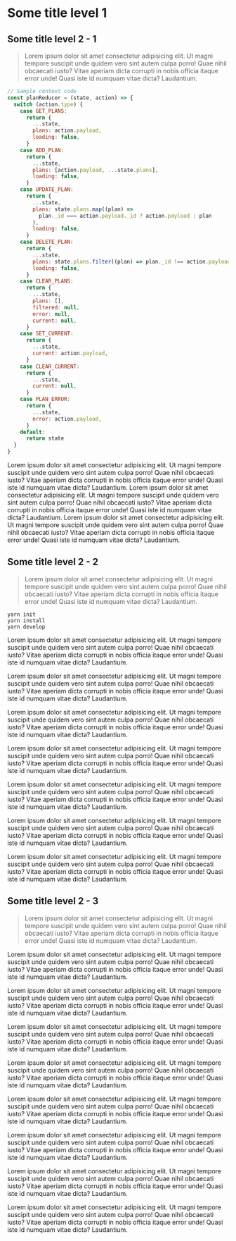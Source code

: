 # Some title level 1

## Some title level 2 - 1

> Lorem ipsum dolor sit amet consectetur adipisicing elit. Ut magni tempore suscipit unde quidem vero sint autem culpa porro! Quae nihil obcaecati iusto? Vitae aperiam dicta corrupti in nobis officia itaque error unde! Quasi iste id numquam vitae dicta? Laudantium.

```javascript
// Sample context code
const planReducer = (state, action) => {
  switch (action.type) {
    case GET_PLANS:
      return {
        ...state,
        plans: action.payload,
        loading: false,
      }
    case ADD_PLAN:
      return {
        ...state,
        plans: [action.payload, ...state.plans],
        loading: false,
      }
    case UPDATE_PLAN:
      return {
        ...state,
        plans: state.plans.map((plan) =>
          plan._id === action.payload._id ? action.payload : plan
        ),
        loading: false,
      }
    case DELETE_PLAN:
      return {
        ...state,
        plans: state.plans.filter((plan) => plan._id !== action.payload),
        loading: false,
      }
    case CLEAR_PLANS:
      return {
        ...state,
        plans: [],
        filtered: null,
        error: null,
        current: null,
      }
    case SET_CURRENT:
      return {
        ...state,
        current: action.payload,
      }
    case CLEAR_CURRENT:
      return {
        ...state,
        current: null,
      }
    case PLAN_ERROR:
      return {
        ...state,
        error: action.payload,
      }
    default:
      return state
  }
}
```

Lorem ipsum dolor sit amet consectetur adipisicing elit. Ut magni tempore suscipit unde quidem vero sint autem culpa porro! Quae nihil obcaecati iusto? Vitae aperiam dicta corrupti in nobis officia itaque error unde! Quasi iste id numquam vitae dicta? Laudantium.
Lorem ipsum dolor sit amet consectetur adipisicing elit. Ut magni tempore suscipit unde quidem vero sint autem culpa porro! Quae nihil obcaecati iusto? Vitae aperiam dicta corrupti in nobis officia itaque error unde! Quasi iste id numquam vitae dicta? Laudantium.
Lorem ipsum dolor sit amet consectetur adipisicing elit. Ut magni tempore suscipit unde quidem vero sint autem culpa porro! Quae nihil obcaecati iusto? Vitae aperiam dicta corrupti in nobis officia itaque error unde! Quasi iste id numquam vitae dicta? Laudantium.

## Some title level 2 - 2

> Lorem ipsum dolor sit amet consectetur adipisicing elit. Ut magni tempore suscipit unde quidem vero sint autem culpa porro! Quae nihil obcaecati iusto? Vitae aperiam dicta corrupti in nobis officia itaque error unde! Quasi iste id numquam vitae dicta? Laudantium.

```
yarn init
yarn install
yarn develop
```

Lorem ipsum dolor sit amet consectetur adipisicing elit. Ut magni tempore suscipit unde quidem vero sint autem culpa porro! Quae nihil obcaecati iusto? Vitae aperiam dicta corrupti in nobis officia itaque error unde! Quasi iste id numquam vitae dicta? Laudantium.

Lorem ipsum dolor sit amet consectetur adipisicing elit. Ut magni tempore suscipit unde quidem vero sint autem culpa porro! Quae nihil obcaecati iusto? Vitae aperiam dicta corrupti in nobis officia itaque error unde! Quasi iste id numquam vitae dicta? Laudantium.

Lorem ipsum dolor sit amet consectetur adipisicing elit. Ut magni tempore suscipit unde quidem vero sint autem culpa porro! Quae nihil obcaecati iusto? Vitae aperiam dicta corrupti in nobis officia itaque error unde! Quasi iste id numquam vitae dicta? Laudantium.

Lorem ipsum dolor sit amet consectetur adipisicing elit. Ut magni tempore suscipit unde quidem vero sint autem culpa porro! Quae nihil obcaecati iusto? Vitae aperiam dicta corrupti in nobis officia itaque error unde! Quasi iste id numquam vitae dicta? Laudantium.

Lorem ipsum dolor sit amet consectetur adipisicing elit. Ut magni tempore suscipit unde quidem vero sint autem culpa porro! Quae nihil obcaecati iusto? Vitae aperiam dicta corrupti in nobis officia itaque error unde! Quasi iste id numquam vitae dicta? Laudantium.

Lorem ipsum dolor sit amet consectetur adipisicing elit. Ut magni tempore suscipit unde quidem vero sint autem culpa porro! Quae nihil obcaecati iusto? Vitae aperiam dicta corrupti in nobis officia itaque error unde! Quasi iste id numquam vitae dicta? Laudantium.

Lorem ipsum dolor sit amet consectetur adipisicing elit. Ut magni tempore suscipit unde quidem vero sint autem culpa porro! Quae nihil obcaecati iusto? Vitae aperiam dicta corrupti in nobis officia itaque error unde! Quasi iste id numquam vitae dicta? Laudantium.

## Some title level 2 - 3

> Lorem ipsum dolor sit amet consectetur adipisicing elit. Ut magni tempore suscipit unde quidem vero sint autem culpa porro! Quae nihil obcaecati iusto? Vitae aperiam dicta corrupti in nobis officia itaque error unde! Quasi iste id numquam vitae dicta? Laudantium.

Lorem ipsum dolor sit amet consectetur adipisicing elit. Ut magni tempore suscipit unde quidem vero sint autem culpa porro! Quae nihil obcaecati iusto? Vitae aperiam dicta corrupti in nobis officia itaque error unde! Quasi iste id numquam vitae dicta? Laudantium.

Lorem ipsum dolor sit amet consectetur adipisicing elit. Ut magni tempore suscipit unde quidem vero sint autem culpa porro! Quae nihil obcaecati iusto? Vitae aperiam dicta corrupti in nobis officia itaque error unde! Quasi iste id numquam vitae dicta? Laudantium.

Lorem ipsum dolor sit amet consectetur adipisicing elit. Ut magni tempore suscipit unde quidem vero sint autem culpa porro! Quae nihil obcaecati iusto? Vitae aperiam dicta corrupti in nobis officia itaque error unde! Quasi iste id numquam vitae dicta? Laudantium.

Lorem ipsum dolor sit amet consectetur adipisicing elit. Ut magni tempore suscipit unde quidem vero sint autem culpa porro! Quae nihil obcaecati iusto? Vitae aperiam dicta corrupti in nobis officia itaque error unde! Quasi iste id numquam vitae dicta? Laudantium.

Lorem ipsum dolor sit amet consectetur adipisicing elit. Ut magni tempore suscipit unde quidem vero sint autem culpa porro! Quae nihil obcaecati iusto? Vitae aperiam dicta corrupti in nobis officia itaque error unde! Quasi iste id numquam vitae dicta? Laudantium.

Lorem ipsum dolor sit amet consectetur adipisicing elit. Ut magni tempore suscipit unde quidem vero sint autem culpa porro! Quae nihil obcaecati iusto? Vitae aperiam dicta corrupti in nobis officia itaque error unde! Quasi iste id numquam vitae dicta? Laudantium.

Lorem ipsum dolor sit amet consectetur adipisicing elit. Ut magni tempore suscipit unde quidem vero sint autem culpa porro! Quae nihil obcaecati iusto? Vitae aperiam dicta corrupti in nobis officia itaque error unde! Quasi iste id numquam vitae dicta? Laudantium.

Lorem ipsum dolor sit amet consectetur adipisicing elit. Ut magni tempore suscipit unde quidem vero sint autem culpa porro! Quae nihil obcaecati iusto? Vitae aperiam dicta corrupti in nobis officia itaque error unde! Quasi iste id numquam vitae dicta? Laudantium.
